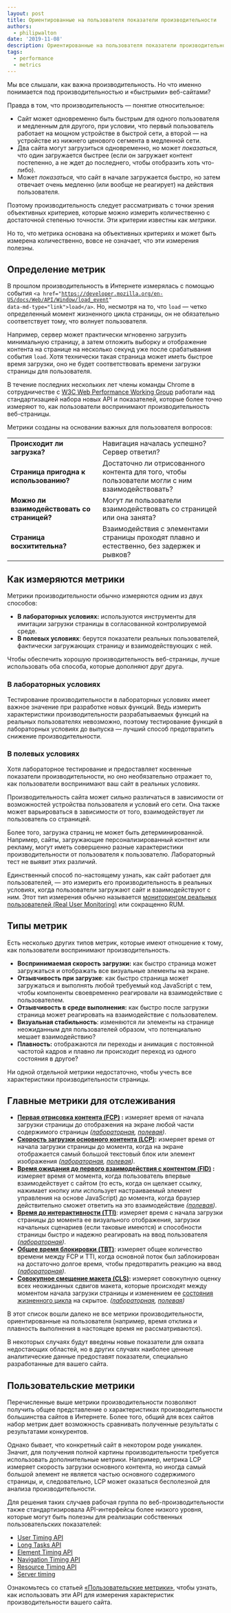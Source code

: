 ```yaml
---
layout: post
title: Ориентированные на пользователя показатели производительности
authors:
  - philipwalton
date: '2019-11-08'
description: Ориентированные на пользователя показатели производительности — важный инструмент, который позволит лучше понять текущую ситуацию и улучшить работу вашего сайта таким образом, чтобы это приносило пользу реальным пользователям.
tags:
  - performance
  - metrics
---
```


Мы все слышали, как важна производительность. Но что именно понимается под производительностью и «быстрыми» веб-сайтами?

Правда в том, что производительность — понятие относительное:

- Сайт может одновременно быть быстрым для одного пользователя и медленным для другого, при условии, что первый пользователь работает на мощном устройстве в быстрой сети, а второй — на устройстве из нижнего ценового сегмента в медленной сети.
- Два сайта могут загрузиться одновременно, но может *показаться,* что один загружается быстрее (если он загружает контент постепенно, а не ждет до последнего, чтобы отобразить хоть что-либо).
- Может *показаться,* что сайт в начале загружается быстро, но затем отвечает очень медленно (или вообще не реагирует) на действия пользователя.

Поэтому производительность следует рассматривать с точки зрения объективных критериев, которые можно измерить количественно с достаточной степенью точности. Эти критерии известны как *метрики*.

Но то, что метрика основана на объективных критериях и может быть измерена количественно, вовсе не означает, что эти измерения полезны.

## Определение метрик

В прошлом производительность в Интернете измерялась с помощью события <code>&lt;a href="https://developer.mozilla.org/en-US/docs/Web/API/Window/load_event" data-md-type="link"&gt;load&lt;/a&gt;</code>. Но, несмотря на то, что <code>load</code> — четко определенный момент жизненного цикла страницы, он не обязательно соответствует тому, что волнует пользователя.

Например, сервер может практически мгновенно загрузить минимальную страницу, а затем отложить выборку и отображение контента на странице на несколько секунд уже после срабатывания события `load`. Хотя технически такая страница может иметь быстрое время загрузки, оно не будет соответствовать времени загрузки страницы для пользователя.

В течение последних нескольких лет члены команды Chrome в сотрудничестве с [W3C Web Performance Working Group](https://www.w3.org/webperf/) работали над стандартизацией набора новых API и показателей, которые более точно измеряют то, как пользователи воспринимают производительность веб-страницы.

Метрики созданы на основании важных для пользователя вопросов:

<table id="questions">
  <tr>
    <td><strong>Происходит ли загрузка?</strong></td>
    <td>Навигация началась успешно? Сервер ответил?</td>
  </tr>
  <tr>
    <td><strong>Страница пригодна к использованию?</strong></td>
    <td>Достаточно ли отрисованного контента для того, чтобы пользователи могли с ним взаимодействовать?</td>
  </tr>
  <tr>
    <td><strong>Можно ли взаимодействовать со страницей?</strong></td>
    <td>Могут ли пользователи взаимодействовать со страницей или она занята?</td>
  </tr>
  <tr>
    <td><strong>Страница восхитительна?</strong></td>
    <td>Взаимодействия с элементами страницы проходят плавно и естественно, без задержек и рывков?</td>
  </tr>
</table>

## Как измеряются метрики

Метрики производительности обычно измеряются одним из двух способов:

- **В лабораторных условиях:** используются инструменты для имитации загрузки страницы в согласованной контролируемой среде.
- **В полевых условиях**: берутся показатели реальных пользователей, фактически загружающих страницу и взаимодействующих с ней.

Чтобы обеспечить хорошую производительность веб-страницы, лучше использовать оба способа, которые дополняют друг друга.

### В лабораторных условиях

Тестирование производительности в лабораторных условиях имеет важное значение при разработке новых функций. Ведь измерить характеристики производительности разрабатываемых функций на реальных пользователях невозможно, поэтому тестирование функций в лабораторных условиях до выпуска — лучший способ предотвратить снижение производительности.

### В полевых условиях

Хотя лабораторное тестирование и предоставляет косвенные показатели производительности, но оно необязательно отражает то, как пользователи воспринимают ваш сайт в реальных условиях.

Производительность сайта может сильно различаться в зависимости от возможностей устройства пользователя и условий его сети. Она также может варьироваться в зависимости от того, взаимодействует ли пользователь со страницей.

Более того, загрузка страниц не может быть детерминированной. Например, сайты, загружающие персонализированный контент или рекламу, могут иметь совершенно разные характеристики производительности от пользователя к пользователю. Лабораторный тест не выявит этих различий.

Единственный способ по-настоящему узнать, как сайт работает для пользователей, — это измерить его производительность в реальных условиях, когда пользователи загружают сайт и взаимодействуют с ним. Этот тип измерения обычно называется [мониторингом реальных пользователей (Real User Monitoring)](https://en.wikipedia.org/wiki/Real_user_monitoring) или сокращенно RUM.

## Типы метрик

Есть несколько других типов метрик, которые имеют отношение к тому, как пользователи воспринимают производительность.

- **Воспринимаемая скорость загрузки:** как быстро страница может загружаться и отображать все визуальные элементы на экране.
- **Отзывчивость при загрузке**: как быстро страница может загружаться и выполнять любой требуемый код JavaScript с тем, чтобы компоненты своевременно реагировали на взаимодействие с пользователем.
- **Отзывчивость в среде выполнения:** как быстро после загрузки страница может реагировать на взаимодействие с пользователем.
- **Визуальная стабильность**: изменяются ли элементы на странице неожиданным для пользователей образом, что потенциально мешает взаимодействию?
- **Плавность:** отображаются ли переходы и анимация с постоянной частотой кадров и плавно ли происходит переход из одного состояния в другое?

Ни одной отдельной метрики недостаточно, чтобы учесть все характеристики производительности страницы.

## Главные метрики для отслеживания

- **[Первая отрисовка контента (FCP)](/fcp/) :** измеряет время от начала загрузки страницы до отображения на экране любой части содержимого страницы *([лабораторная](#in-the-lab), [полевая](#in-the-field))*.
- **[Скорость загрузки основного контента (LCP)](/lcp/):** измеряет время от начала загрузки страницы до момента, когда на экране отображается самый большой текстовый блок или элемент изображения *([лабораторная](#in-the-lab), [полевая](#in-the-field))*.
- **[Время ожидания до первого взаимодействия с контентом (FID)](/fid/) :** измеряет время от момента, когда пользователь впервые взаимодействует с сайтом (то есть, когда он щелкает ссылку, нажимает кнопку или использует настраиваемый элемент управления на основе JavaScript) до момента, когда браузер действительно сможет ответить на это взаимодействие *([полевая](#in-the-field))*.
- **[Время до интерактивности (TTI)](/tti/)**: измеряет время с начала загрузки страницы до момента ее визуального отображения, загрузки начальных сценариев (если таковые имеются) и способности страницы быстро и надежно реагировать на ввод пользователя *([лабораторная](#in-the-lab))*.
- **[Общее время блокировки (TBT)](/tbt/)**: измеряет общее количество времени между FCP и TTI, когда основной поток был заблокирован на достаточно долгое время, чтобы предотвратить реакцию на ввод *([лабораторная](#in-the-lab))*.
- **[Совокупное смещение макета (CLS)](/cls/):** измеряет совокупную оценку всех неожиданных сдвигов макета, которые происходят между моментом начала загрузки страницы и изменением ее [состояния жизненного цикла](https://developers.google.com/web/updates/2018/07/page-lifecycle-api) на скрытое. *([лабораторная](#in-the-lab), [полевая](#in-the-field))*

В этот список вошли далеко не все метрики производительности, ориентированные на пользователя (например, время отклика и плавность выполнения в настоящее время не рассматриваются).

В некоторых случаях будут введены новые показатели для охвата недостающих областей, но в других случаях наиболее ценные аналитические данные предоставят показатели, специально разработанные для вашего сайта.

## Пользовательские метрики

Перечисленные выше метрики производительности позволяют получить общее представление о характеристиках производительности большинства сайтов в Интернете. Более того, общий для всех сайтов набор метрик дает возможность сравнивать полученные результаты с результатами конкурентов.

Однако бывает, что конкретный сайт в некотором роде уникален. Значит, для получения полной картины производительности требуется использовать дополнительные метрики. Например, метрика LCP измеряет скорость загрузки основного контента, но иногда самый большой элемент не является частью основного содержимого страницы, и, следовательно, LCP может оказаться бесполезной для анализа производительности.

Для решения таких случаев рабочая группа по веб-производительности также стандартизировала API-интерфейсы более низкого уровня, которые могут быть полезны для реализации собственных пользовательских показателей:

- [User Timing API](https://w3c.github.io/user-timing/)
- [Long Tasks API](https://w3c.github.io/longtasks/)
- [Element Timing API](https://wicg.github.io/element-timing/)
- [Navigation Timing API](https://w3c.github.io/navigation-timing/)
- [Resource Timing API](https://w3c.github.io/resource-timing/)
- [Server timing](https://w3c.github.io/server-timing/)

Ознакомьтесь со статьей [«Пользовательские метрики»](/custom-metrics/), чтобы узнать, как использовать эти API для измерения характеристик производительности вашего сайта.
